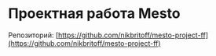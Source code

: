 # Проектная работа Mesto

Репозиторий: [https://github.com/nikbritoff/mesto-project-ff](https://github.com/nikbritoff/mesto-project-ff)
